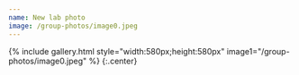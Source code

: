 ```yaml
---
name: New lab photo
image: /group-photos/image0.jpeg
---
```


 
{% include gallery.html style="width:580px;height:580px" image1="/group-photos/image0.jpeg" %} {:.center}
